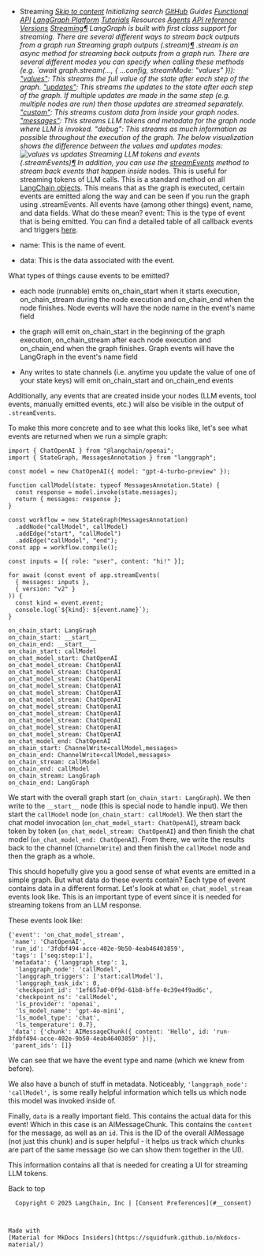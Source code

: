 - Streaming *[Skip to content](#streaming) Initializing search [GitHub](https://github.com/langchain-ai/langgraphjs) Guides [Functional API](../functional_api/) [LangGraph Platform](../../concepts#langgraph-platform) [Tutorials](../../tutorials/) Resources [Agents](../../agents/overview/) [API reference](../../reference/) [Versions](../../versions/) [Streaming¶](#streaming) LangGraph is built with first class support for streaming. There are several different ways to stream back outputs from a graph run Streaming graph outputs (.stream)[¶](#streaming-graph-outputs-stream) .stream is an async method for streaming back outputs from a graph run. There are several different modes you can specify when calling these methods (e.g. `await graph.stream(..., { ...config, streamMode: "values" })): ["values"](/langgraphjs/how-tos/stream-values): This streams the full value of the state after each step of the graph. ["updates"](/langgraphjs/how-tos/stream-updates): This streams the updates to the state after each step of the graph. If multiple updates are made in the same step (e.g. multiple nodes are run) then those updates are streamed separately. ["custom"](/langgraphjs/how-tos/streaming-content): This streams custom data from inside your graph nodes. ["messages"](/langgraphjs/how-tos/streaming-tokens): This streams LLM tokens and metadata for the graph node where LLM is invoked. "debug": This streams as much information as possible throughout the execution of the graph. The below visualization shows the difference between the values and updates modes: ![values vs updates ](../img/streaming/values_vs_updates.png) Streaming LLM tokens and events (.streamEvents)[¶](#streaming-llm-tokens-and-events-streamevents) In addition, you can use the [streamEvents](/langgraphjs/how-tos/streaming-events-from-within-tools) method to stream back events that happen inside* nodes. This is useful for streaming tokens of LLM calls. This is a standard method on all [LangChain objects](https://js.langchain.com/docs/concepts/#runnable-interface). This means that as the graph is executed, certain events are emitted along the way and can be seen if you run the graph using .streamEvents. All events have (among other things) event, name, and data fields. What do these mean? event: This is the type of event that is being emitted. You can find a detailed table of all callback events and triggers [here](https://js.langchain.com/docs/concepts/#callback-events).

- name: This is the name of event.

- data: This is the data associated with the event.

What types of things cause events to be emitted?

- each node (runnable) emits on_chain_start when it starts execution, on_chain_stream during the node execution and on_chain_end when the node finishes. Node events will have the node name in the event's name field

- the graph will emit on_chain_start in the beginning of the graph execution, on_chain_stream after each node execution and on_chain_end when the graph finishes. Graph events will have the LangGraph in the event's name field

- Any writes to state channels (i.e. anytime you update the value of one of your state keys) will emit on_chain_start and on_chain_end events

Additionally, any events that are created inside your nodes (LLM events, tool events, manually emitted events, etc.) will also be visible in the output of `.streamEvents`.

To make this more concrete and to see what this looks like, let's see what events are returned when we run a simple graph:

```
import { ChatOpenAI } from "@langchain/openai";
import { StateGraph, MessagesAnnotation } from "langgraph";

const model = new ChatOpenAI({ model: "gpt-4-turbo-preview" });

function callModel(state: typeof MessagesAnnotation.State) {
  const response = model.invoke(state.messages);
  return { messages: response };
}

const workflow = new StateGraph(MessagesAnnotation)
  .addNode("callModel", callModel)
  .addEdge("start", "callModel")
  .addEdge("callModel", "end");
const app = workflow.compile();

const inputs = [{ role: "user", content: "hi!" }];

for await (const event of app.streamEvents(
  { messages: inputs },
  { version: "v2" }
)) {
  const kind = event.event;
  console.log(`${kind}: ${event.name}`);
}

```

```
on_chain_start: LangGraph
on_chain_start: __start__
on_chain_end: __start__
on_chain_start: callModel
on_chat_model_start: ChatOpenAI
on_chat_model_stream: ChatOpenAI
on_chat_model_stream: ChatOpenAI
on_chat_model_stream: ChatOpenAI
on_chat_model_stream: ChatOpenAI
on_chat_model_stream: ChatOpenAI
on_chat_model_stream: ChatOpenAI
on_chat_model_stream: ChatOpenAI
on_chat_model_stream: ChatOpenAI
on_chat_model_stream: ChatOpenAI
on_chat_model_stream: ChatOpenAI
on_chat_model_stream: ChatOpenAI
on_chat_model_end: ChatOpenAI
on_chain_start: ChannelWrite<callModel,messages>
on_chain_end: ChannelWrite<callModel,messages>
on_chain_stream: callModel
on_chain_end: callModel
on_chain_stream: LangGraph
on_chain_end: LangGraph

```

We start with the overall graph start (`on_chain_start: LangGraph`). We then write to the `__start__` node (this is special node to handle input). We then start the `callModel` node (`on_chain_start: callModel`). We then start the chat model invocation (`on_chat_model_start: ChatOpenAI`), stream back token by token (`on_chat_model_stream: ChatOpenAI`) and then finish the chat model (`on_chat_model_end: ChatOpenAI`). From there, we write the results back to the channel (`ChannelWrite`) and then finish the `callModel` node and then the graph as a whole.

This should hopefully give you a good sense of what events are emitted in a simple graph. But what data do these events contain? Each type of event contains data in a different format. Let's look at what `on_chat_model_stream` events look like. This is an important type of event since it is needed for streaming tokens from an LLM response.

These events look like:

```
{'event': 'on_chat_model_stream',
 'name': 'ChatOpenAI',
 'run_id': '3fdbf494-acce-402e-9b50-4eab46403859',
 'tags': ['seq:step:1'],
 'metadata': {'langgraph_step': 1,
  'langgraph_node': 'callModel',
  'langgraph_triggers': ['start:callModel'],
  'langgraph_task_idx': 0,
  'checkpoint_id': '1ef657a0-0f9d-61b8-bffe-0c39e4f9ad6c',
  'checkpoint_ns': 'callModel',
  'ls_provider': 'openai',
  'ls_model_name': 'gpt-4o-mini',
  'ls_model_type': 'chat',
  'ls_temperature': 0.7},
 'data': {'chunk': AIMessageChunk({ content: 'Hello', id: 'run-3fdbf494-acce-402e-9b50-4eab46403859' })},
 'parent_ids': []}

```

We can see that we have the event type and name (which we knew from before).

We also have a bunch of stuff in metadata. Noticeably, `'langgraph_node': 'callModel',` is some really helpful information which tells us which node this model was invoked inside of.

Finally, `data` is a really important field. This contains the actual data for this event! Which in this case is an AIMessageChunk. This contains the `content` for the message, as well as an `id`. This is the ID of the overall AIMessage (not just this chunk) and is super helpful - it helps us track which chunks are part of the same message (so we can show them together in the UI).

This information contains all that is needed for creating a UI for streaming LLM tokens.

  Back to top

      Copyright © 2025 LangChain, Inc | [Consent Preferences](#__consent)



    Made with
    [Material for MkDocs Insiders](https://squidfunk.github.io/mkdocs-material/)

[](https://langchain-ai.github.io/langgraph/)
[](https://github.com/langchain-ai/langgraphjs)
[](https://twitter.com/LangChainAI)